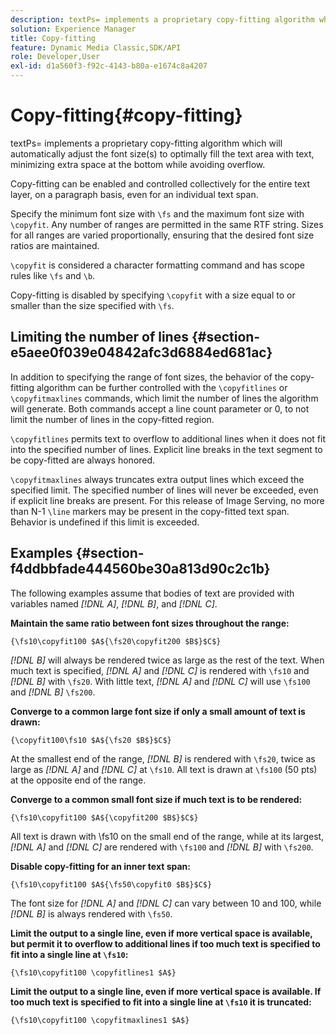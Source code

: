 ```yaml
---
description: textPs= implements a proprietary copy-fitting algorithm which will automatically adjust the font size(s) to optimally fill the text area with text, minimizing extra space at the bottom while avoiding overflow.
solution: Experience Manager
title: Copy-fitting
feature: Dynamic Media Classic,SDK/API
role: Developer,User
exl-id: d1a560f3-f92c-4143-b80a-e1674c8a4207
---
```

# Copy-fitting{#copy-fitting}

textPs= implements a proprietary copy-fitting algorithm which will automatically adjust the font size(s) to optimally fill the text area with text, minimizing extra space at the bottom while avoiding overflow.

Copy-fitting can be enabled and controlled collectively for the entire text layer, on a paragraph basis, even for an individual text span.

Specify the minimum font size with `\fs` and the maximum font size with `\copyfit`. Any number of ranges are permitted in the same RTF string. Sizes for all ranges are varied proportionally, ensuring that the desired font size ratios are maintained.

`\copyfit` is considered a character formatting command and has scope rules like `\fs` and `\b`.

Copy-fitting is disabled by specifying `\copyfit` with a size equal to or smaller than the size specified with `\fs`.

## Limiting the number of lines {#section-e5aee0f039e04842afc3d6884ed681ac}

In addition to specifying the range of font sizes, the behavior of the copy-fitting algorithm can be further controlled with the `\copyfitlines` or `\copyfitmaxlines` commands, which limit the number of lines the algorithm will generate. Both commands accept a line count parameter or 0, to not limit the number of lines in the copy-fitted region.

`\copyfitlines` permits text to overflow to additional lines when it does not fit into the specified number of lines. Explicit line breaks in the text segment to be copy-fitted are always honored.

`\copyfitmaxlines` always truncates extra output lines which exceed the specified limit. The specified number of lines will never be exceeded, even if explicit line breaks are present. For this release of Image Serving, no more than N-1 `\line` markers may be present in the copy-fitted text span. Behavior is undefined if this limit is exceeded.

## Examples {#section-f4ddbbfade444560be30a813d90c2c1b}

The following examples assume that bodies of text are provided with variables named *[!DNL $A$]*, *[!DNL $B$]*, and *[!DNL $C$]*.

**Maintain the same ratio between font sizes throughout the range:**

`{\fs10\copyfit100 $A${\fs20\copyfit200 $B$}$C$}`

*[!DNL $B$]* will always be rendered twice as large as the rest of the text. When much text is specified, *[!DNL $A$]* and *[!DNL $C$]* is rendered with `\fs10` and *[!DNL $B$]* with `\fs20`. With little text, *[!DNL $A$]* and *[!DNL $C$]* will use `\fs100` and *[!DNL $B$]* `\fs200`.

**Converge to a common large font size if only a small amount of text is drawn:**

`{\copyfit100\fs10 $A${\fs20 $B$}$C$}`

At the smallest end of the range, *[!DNL $B$]* is rendered with `\fs20`, twice as large as *[!DNL $A$]* and *[!DNL $C$]* at `\fs10`. All text is drawn at `\fs100` (50 pts) at the opposite end of the range.

**Converge to a common small font size if much text is to be rendered:**

`{\fs10\copyfit100 $A${\copyfit200 $B$}$C$}`

All text is drawn with \fs10 on the small end of the range, while at its largest, *[!DNL $A$]* and *[!DNL $C$]* are rendered with `\fs100` and *[!DNL $B$]* with `\fs200`.

**Disable copy-fitting for an inner text span:**

`{\fs10\copyfit100 $A${\fs50\copyfit0 $B$}$C$}`

The font size for *[!DNL $A$]* and *[!DNL $C$]* can vary between 10 and 100, while *[!DNL $B$]* is always rendered with `\fs50`.

**Limit the output to a single line, even if more vertical space is available, but permit it to overflow to additional lines if too much text is specified to fit into a single line at `\fs10`:**

`{\fs10\copyfit100 \copyfitlines1 $A$}`

**Limit the output to a single line, even if more vertical space is available. If too much text is specified to fit into a single line at `\fs10` it is truncated:**

`{\fs10\copyfit100 \copyfitmaxlines1 $A$}`
